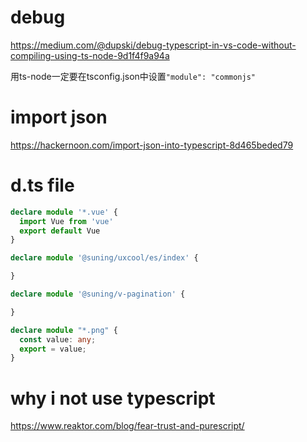 # debug

https://medium.com/@dupski/debug-typescript-in-vs-code-without-compiling-using-ts-node-9d1f4f9a94a

用ts-node一定要在tsconfig.json中设置``"module": "commonjs"``

# import json

https://hackernoon.com/import-json-into-typescript-8d465beded79

# d.ts file

```ts
declare module '*.vue' {
  import Vue from 'vue'
  export default Vue
}

declare module '@suning/uxcool/es/index' {

}

declare module '@suning/v-pagination' {

}

declare module "*.png" {
  const value: any;
  export = value;
}
```

# why i not use typescript

https://www.reaktor.com/blog/fear-trust-and-purescript/
